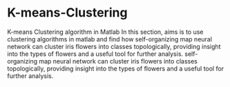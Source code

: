# K-means-Clustering
K-means Clustering algorithm in Matlab
In this section, aims is to use clustering algorithms in matlab and find how self-organizing map neural network can cluster iris flowers into classes topologically, providing insight into the types of flowers and a useful tool for further analysis.
self-organizing map neural network can cluster iris flowers into classes topologically, providing insight into the types of flowers and a useful tool for further analysis.
